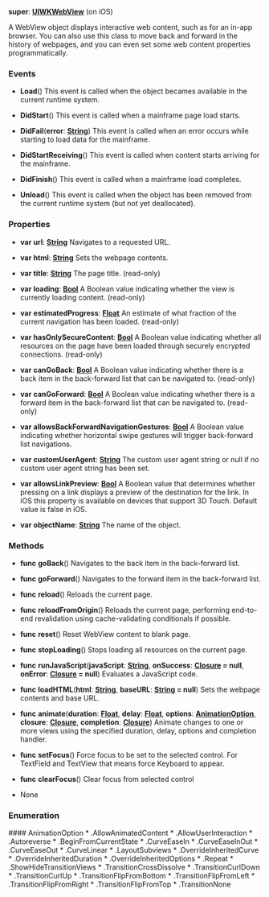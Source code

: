 **super**: **[UIWKWebView](UIWKWebView.md)** (on iOS)

A WebView object displays interactive web content, such as for an in-app browser. You can also use this class to move back and forward in the history of webpages, and you can even set some web content properties programmatically.

### Events

* **Load**()
This event is called when the object becames available in the current runtime system.

* **DidStart**()
This event is called when a mainframe page load starts.

* **DidFail**(**error**: **[String](../gravity/string.md)**)
This event is called when an error occurs while starting to load data for the mainframe.

* **DidStartReceiving**()
This event is called when content starts arriving for the mainframe.

* **DidFinish**()
This event is called when a mainframe load completes.

* **Unload**()
This event is called when the object has been removed from the current runtime system (but not yet deallocated).



### Properties

* **var** **url**: **[String](../gravity/string.md)**
Navigates to a requested URL.

* **var** **html**: **[String](../gravity/string.md)**
Sets the webpage contents.

* **var** **title**: **[String](../gravity/string.md)**
The page title. \(read-only\)

* **var** **loading**: **[Bool](../gravity/bool.md)**
A Boolean value indicating whether the view is currently loading content. \(read-only\)

* **var** **estimatedProgress**: **[Float](../gravity/float.md)**
An estimate of what fraction of the current navigation has been loaded. \(read-only\)

* **var** **hasOnlySecureContent**: **[Bool](../gravity/bool.md)**
A Boolean value indicating whether all resources on the page have been loaded through securely encrypted connections. \(read-only\)

* **var** **canGoBack**: **[Bool](../gravity/bool.md)**
A Boolean value indicating whether there is a back item in the back-forward list that can be navigated to. \(read-only\)

* **var** **canGoForward**: **[Bool](../gravity/bool.md)**
A Boolean value indicating whether there is a forward item in the back-forward list that can be navigated to. \(read-only\)

* **var** **allowsBackForwardNavigationGestures**: **[Bool](../gravity/bool.md)**
A Boolean value indicating whether horizontal swipe gestures will trigger back-forward list navigations.

* **var** **customUserAgent**: **[String](../gravity/string.md)**
The custom user agent string or null if no custom user agent string has been set.

* **var** **allowsLinkPreview**: **[Bool](../gravity/bool.md)**
A Boolean value that determines whether pressing on a link displays a preview of the destination for the link. In iOS this property is available on devices that support 3D Touch. Default value is false in iOS.

* **var** **objectName**: **[String](../gravity/string.md)**
The name of the object.



### Methods

* **func** **goBack**()
Navigates to the back item in the back-forward list.

* **func** **goForward**()
Navigates to the forward item in the back-forward list.

* **func** **reload**()
Reloads the current page.

* **func** **reloadFromOrigin**()
Reloads the current page, performing end-to-end revalidation using cache-validating conditionals if possible.

* **func** **reset**()
Reset WebView content to blank page.

* **func** **stopLoading**()
Stops loading all resources on the current page.

* **func** **runJavaScript**(**javaScript**: **[String](../gravity/string.md)**, **onSuccess**: **[Closure](../gravity/closure.md) = null**, **onError**: **[Closure](../gravity/closure.md) = null**)
Evaluates a JavaScript code.

* **func** **loadHTML**(**html**: **[String](../gravity/string.md)**, **baseURL**: **[String](../gravity/string.md) = null**)
Sets the webpage contents and base URL.

* **func** **animate**(**duration**: **[Float](../gravity/float.md)**, **delay**: **[Float](../gravity/float.md)**, **options**: **<a href="#_enum_AnimationOption">AnimationOption</a>**, **closure**: **[Closure](../gravity/closure.md)**, **completion**: **[Closure](../gravity/closure.md)**)
Animate changes to one or more views using the specified duration, delay, options and completion handler.

* **func** **setFocus**()
Force focus to be set to the selected control. For TextField and TextView that means force Keyboard to appear.

* **func** **clearFocus**()
Clear focus from selected control



* None

### Enumeration

<div name="_enum_AnimationOption"></div>#### AnimationOption
 * .AllowAnimatedContent
 * .AllowUserInteraction
 * .Autoreverse
 * .BeginFromCurrentState
 * .CurveEaseIn
 * .CurveEaseInOut
 * .CurveEaseOut
 * .CurveLinear
 * .LayoutSubviews
 * .OverrideInheritedCurve
 * .OverrideInheritedDuration
 * .OverrideInheritedOptions
 * .Repeat
 * .ShowHideTransitionViews
 * .TransitionCrossDissolve
 * .TransitionCurlDown
 * .TransitionCurlUp
 * .TransitionFlipFromBottom
 * .TransitionFlipFromLeft
 * .TransitionFlipFromRight
 * .TransitionFlipFromTop
 * .TransitionNone



